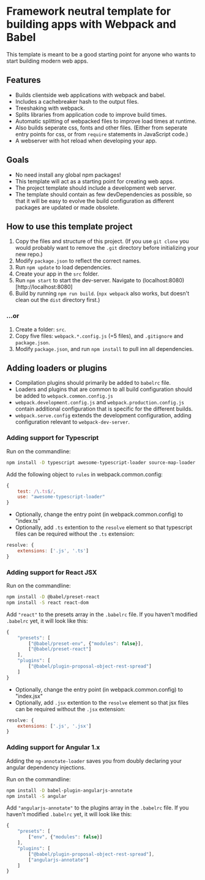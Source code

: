 # Framework neutral template for building apps with Webpack and Babel
This template is meant to be a good starting point for anyone who wants to start building modern web apps.

## Features
- Builds clientside web applications with webpack and babel.
- Includes a cachebreaker hash to the output files.
- Treeshaking with webpack.
- Splits libraries from application code to improve build times.
- Automatic splitting of webpacked files to improve load times at runtime.
- Also builds seperate css, fonts and other files.
  (Either from seperate entry points for css, or from `require` statements in JavaScript code.)
- A webserver with hot reload when developing your app.

## Goals
- No need install any global npm packages!
- This template will act as a starting point for creating web apps.
- The project template should include a development web server.
- The template should contain as few devDependencies as possible,
  so that it will be easy to evolve the build configuration as different packages are updated or made obsolete.

## How to use this template project
1. Copy the files and structure of this project.
   (If you use `git clone` you would probably want to remove the `.git` directory before initializing your new repo.)
2. Modify `package.json` to reflect the correct names.
3. Run `npm update` to load dependencies.
4. Create your app in the `src` folder.
5. Run `npm start` to start the dev-server. Navigate to (localhost:8080)[http://localhost:8080]
6. Build by running `npm run build`.
   (`npx webpack` also works, but doesn't clean out the `dist` directory first.)

### ...or
1. Create a folder: `src`.
2. Copy five files: `webpack.*.config.js` (=5 files), and `.gitignore` and `package.json`.
3. Modify `package.json`, and run `npm install` to pull inn all dependencies.

## Adding loaders or plugins
- Compilation plugins should primarily be added to `babelrc` file.
- Loaders and plugins that are common to all build configuration should be added to `webpack.common.config.js`
- `webpack.development.config.js`  and `webpack.production.config.js` contain additional configuration that is specific for the different builds.
- `webpack.serve.config` extends the development configuration, adding configuration relevant to `webpack-dev-server`.

### Adding support for Typescript
Run on the commandline:
```bash
npm install -D typescript awesome-typescript-loader source-map-loader
```

Add the following object to `rules` in webpack.common.config:

```javascript
{
    test: /\.ts$/,
    use: "awesome-typescript-loader"
}
```

- Optionally, change the entry point (in webpack.common.config) to "index.ts"
- Optionally, add `.ts` extention to the `resolve` element so that typescript files can be required without the `.ts` extension:

```javascript
resolve: {
    extensions: ['.js', '.ts']
}
```

### Adding support for React JSX
Run on the commandline:

```bash
npm install -D @babel/preset-react
npm install -S react react-dom
```

Add `"react"` to the presets array in the `.babelrc` file. If you haven't modified  `.babelrc` yet, it will look like this:

```javascript
{
    "presets": [
        ["@babel/preset-env", {"modules": false}],
        ["@babel/preset-react"]
    ],
    "plugins": [
        ["@babel/plugin-proposal-object-rest-spread"]
    ]
}
```

- Optionally, change the entry point (in webpack.common.config) to "index.jsx"
- Optionally, add `.jsx` extention to the `resolve` element so that jsx files can be required without the `.jsx` extension:

```javascript
resolve: {
    extensions: ['.js', '.jsx']
}
```

### Adding support for Angular 1.x
Adding the `ng-annotate-loader` saves you from doubly declaring your angular dependency injections.

Run on the commandline:

```bash
npm install -D babel-plugin-angularjs-annotate
npm install -S angular
```

Add `"angularjs-annotate"` to the plugins array in the `.babelrc` file. If you haven't modified  `.babelrc` yet, it will look like this:

```javascript
{
    "presets": [
        ["env", {"modules": false}]
    ],
    "plugins": [
        ["@babel/plugin-proposal-object-rest-spread"],
        ["angularjs-annotate"]
    ]
}
```
